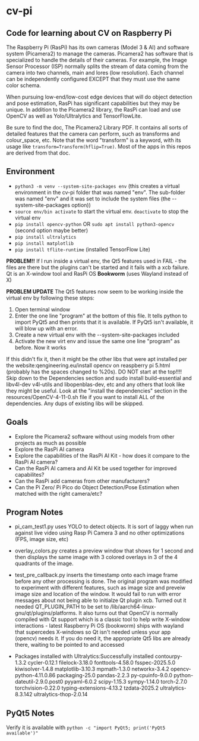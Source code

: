 # cv-pi
## Code for learning about CV on Raspberry Pi

The Raspberry Pi (RasPi) has its own cameras (Model 3 & AI) and software system (Picamera2) to manage the cameras. Picamera2 has software that is specialized to handle the details of their cameras. For example, the Image Sensor Processor (ISP) normally splits the stream of data coming from the camera into two channels, main and lores (low resolution). Each channel can be independently configured EXCEPT that they must use the same color schema.

When pursuing low-end/low-cost edge devices that will do object detection and pose estimation, RasPi has significant capabilities but they may be unique. In addition to the Picamera2 library, the RasPi can load and use OpenCV as well as Yolo/Ultralytics and TensorFlowLite.

Be sure to find the doc, The Picamera2 Library PDF. It contains all sorts of detailed features that the camera can perform, such as transforms and colour_space, etc. Note that the word "transform" is a keyword, with its usage like `transform=Transform(hflip=True)`. Most of the apps in this repos are derived from that doc.

## Environment

* `python3 -m venv --system-site-packages env` (this creates a virtual environment in the cv-pi folder that was named "env". The sub-folder was named "env" and it was set to include the system files (the --system-site-packages option))
* `source env/bin activate` to start the virtual env.  `deactivate` to stop the virtual env
* `pip install opencv-python`  OR `sudo apt install python3-opencv` (second option maybe better)
* `pip install ultralytics`
* `pip install matplotlib`
* `pip install tflite-runtime` (installed TensorFlow Lite)

**PROBLEM!!** If I run inside a virtual env, the Qt5 features used in FAIL - the files are there but the plugins can't be started and it fails with a xcb failure. Qt is an X-window tool and RasPi OS **Bookworm** (uses Wayland instead of X)

**PROBLEM UPDATE** The Qt5 features now seem to be working inside the virtual env by following these steps:
1. Open terminal window
1. Enter the one line "program" at the bottom of this file. It tells python to import PyQt5 and then prints that it is available. If PyQt5 isn't available, it will blow up with an error.
1. Create a new virtual env with the --system-site-packages included
1. Activate the new virt env and issue the same one line "program" as before. Now it works

If this didn't fix it, then it might be the other libs that were apt installed per the website:qengineering.eu/install opencv on reaspberry pi 5.html (probably has the spaces changed to %20s). DO NOT start at the top!!!! Skip down to the Dependencies section and sudo install build-essential and libv4l-dev v4l-utils and libopenblas-dev, etc and any others that look like they might be useful. Look at the "install the dependencies" section in the resources/OpenCV-4-11-0.sh file if you want to install ALL of the dependencies. Any dups of existing libs will be skipped.


## Goals

* Explore the Picamera2 software without using models from other projects as much as possible
* Explore the RasPi AI camera
* Explore the capabilities of the RasPi AI Kit - how does it compare to the RasPi AI camera?
* Can the RasPi AI camera and AI Kit be used together for improved capabilites?
* Can the RasPi add cameras from other manufacturers? 
* Can the Pi Zero/ Pi Pico do Object Detection/Pose Estimation when matched with the right camera/etc?

## Program Notes

* pi_cam_test1.py uses YOLO to detect objects. It is sort of laggy when run against live video using Rasp Pi Camera 3 and no other optimizations (FPS, image size, etc)
* overlay_colors.py creates a preview window that shows for 1 second and then displays the same image with 3 colored overlays in 3 of the 4 quadrants of the image.
* test_pre_callback.py inserts the timestamp onto each image frame before any other processing is done. The original program was modified to experiment with different features, such as image size and preveiw image size and location of the window. It would fail to run with error messages about not being able to initialze Qt plugin xcb. Turned out it needed QT_PLUGIN_PATH to be set to /lib/aarch64-linux-gnu/qt/plugins/platforms. It also turns out that OpenCV is normally compiled with Qt support which is a classic tool to help write X-window interactions - latest Raspberry Pi OS (bookworm) ships with wayland that supercedes X-windows so Qt isn't needed unless your app (opencv) needs it. If you do need it, the appropriate Qt5 libs are already there, waiting to be pointed to and accessed

* Packages installed with Ultralytics:Successfully installed contourpy-1.3.2 cycler-0.12.1 filelock-3.18.0 fonttools-4.58.0 fsspec-2025.5.0 kiwisolver-1.4.8 matplotlib-3.10.3 mpmath-1.3.0 networkx-3.4.2 opencv-python-4.11.0.86 packaging-25.0 pandas-2.2.3 py-cpuinfo-9.0.0 python-dateutil-2.9.0.post0 pyyaml-6.0.2 scipy-1.15.3 sympy-1.14.0 torch-2.7.0 torchvision-0.22.0 typing-extensions-4.13.2 tzdata-2025.2 ultralytics-8.3.142 ultralytics-thop-2.0.14

## PyQt5 Notes
Verify it is available with
`python -c "import PyQt5; print('PyQt5 available')"`
